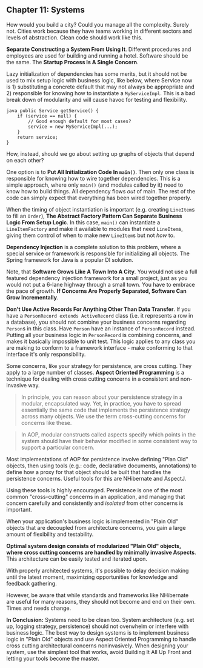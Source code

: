 ## Chapter 11: Systems

How would you build a city? Could you manage all the complexity. Surely not. Cities work because
they have teams working in different sectors and levels of abstraction. Clean code should work like
this.

**Separate Constructing a System From Using It**. Different procedures and employees are used for
building and running a hotel. Software should be the same. The **Startup Process Is A Single
Concern**. 

Lazy initialization of dependencies has some merits, but it should not be used to mix setup logic
with business logic, like below, where Service now is 1) substituting a concrete default that may
not always be appropriate and 2) responsible for knowing how to instantiate a `MyServiceImpl`. This
is a bad break down of modularity and will cause havoc for testing and flexibility.

```
java public Service getService() { 
    if (service == null) { 
        // Good enough default for most cases?
        service = new MyServiceImpl(...); 
    } 
    return service; 
} 
```

How, instead, should we go about setting up graphs of objects that depend on each other?

One option is to **Put All Initialization Code In `main()`**. Then only one class is responsible for
knowing how to wire together dependencies. This is a simple approach, where only `main()` (and
modules called by it) need to know how to build things. All dependency flows *out* of main. The rest
of the code can simply expect that everything has been wired together properly.

When the timing of object instantiation is important (e.g. creating `LineItem`s to fill an `Order`),
**The Abstract Factory Pattern Can Separate Business Logic From Setup Logic**. In this case,
`main()` can instantiate a `LineItemFactory` and make it available to modules that need `LineItem`s,
giving them control of when to make new `LineItem`s but not *how* to.

**Dependency Injection** is a complete solution to this problem, where a special service or
framework is responsible for initializing all objects. The Spring framework for Java is a popular DI
solution.

Note, that **Software Grows Like A Town Into A City**. You would not use a full featured dependency
injection framework for a small project, just as you would not put a 6-lane highway through a small
town. You have to embrace the pace of growth. **If Concerns Are Properly Separated, Software Can
Grow Incrementally**.

**Don't Use Active Records For Anything Other Than Data Transfer**. If you have a `PersonRecord
extends ActiveRecord` class (i.e. it represents a row in a database), you should not combine your
business concerns regarding `Person`s in this class. Have `Person` have an instance of
`PersonRecord` instead. Putting all your business logic in `PersonRecord` is combining concerns, and
makes it basically impossible to unit test. This logic applies to any class you are making to
conform to a framework interface - make conforming to that interface it's only responsibility.

Some concerns, like your strategy for persistence, are cross cutting. They apply to a large number
of classes. **Aspect Oriented Programming** is a technique for dealing with cross cutting concerns
in a consistent and non-invasive way.

>In principle, you can reason about your persistence strategy in a modular, encapsulated way. Yet,
>in practice, you have to spread essentially the same code that implements the persistence strategy
>across many objects. We use the term cross-cutting concerns for concerns like these.

> In AOP, modular constructs called aspects specify which points in the system should have their
> behavior modified in some consistent way to support a particular concern.

Most implementations of AOP for persistence involve defining "Plan Old" objects, then using tools
(e.g.: code, declarative documents, annotations) to define how a proxy for that object should be
built that handles the persistence concerns. Useful tools for this are NHibernate and AspectJ.

Using these tools is highly encouraged. Persistence is one of the most common "cross-cutting"
concerns in an application, and managing that concern carefully and consistently and *isolated* from
other concerns is important.

When your application's business logic is implemented in "Plain Old" objects that are decoupled from
architecture concerns, you gain a large amount of flexibility and testability.

**Optimal system design consists of modularized "Plain Old" objects, where cross cutting concerns
are handled by minimally invasive Aspects**. This architecture can be easily tested and iterated
upon.

With properly architected systems, it's possible to delay decision making until the latest moment,
maximizing opportunities for knowledge and feedback gathering.

However, be aware that while standards and frameworks like NHibernate are useful for many reasons,
they should not become and end on their own. Times and needs change.

**In Conclusion:** Systems need to be clean too. System architecture (e.g. set up, logging strategy,
persistence) should not overwhelm or interfere with business logic. The best way to design systems
is to implement business logic in "Plain Old" objects and use Aspect Oriented Programming to handle
cross cutting architectural concerns noninvasively. When designing your system, use the simplest
tool that works, avoid Building It All Up Front and letting your tools become the master.
